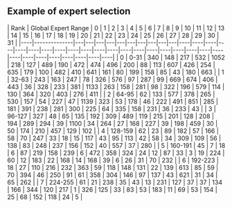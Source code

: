 ## Example of expert selection

| Rank | Global Expert Range | 0 | 1 | 2 | 3 | 4 | 5 | 6 | 7 | 8 | 9 | 10 | 11 | 12 | 13 | 14 | 15 | 16 | 17 | 18 | 19 | 20 | 21 | 22 | 23 | 24 | 25 | 26 | 27 | 28 | 29 | 30 | 31 |
|----|--------------|---|---|---|---|---|---|---|---|---|---|----|----|----|----|----|----|----|----|----|----|----|----|----|----|----|----|----|----|----|----|----|----|----|----|----|----|----|----|
| 0 | 0-31 | 340 | 148 | 217 | 532 | 1052 | 218 | 127 | 489 | 190 | 472 | 474 | 496 | 200 | 88 | 113 | 607 | 426 | 254 | 635 | 179 | 100 | 482 | 410 | 641 | 161 | 80 | 199 | 158 | 85 | 43 | 180 | 663 |
| 1 | 32-63 | 243 | 163 | 247 | 78 | 326 | 576 | 97 | 287 | 99 | 669 | 674 | 406 | 443 | 36 | 328 | 233 | 381 | 1133 | 263 | 158 | 281 | 98 | 322 | 196 | 579 | 114 | 130 | 364 | 320 | 403 | 276 | 411 |
| 2 | 64-95 | 62 | 133 | 577 | 378 | 265 | 530 | 157 | 54 | 227 | 47 | 1139 | 323 | 53 | 178 | 46 | 222 | 491 | 851 | 285 | 181 | 391 | 238 | 281 | 300 | 225 | 64 | 335 | 158 | 231 | 36 | 233 | 43 |
| 3 | 96-127 | 327 | 48 | 65 | 135 | 192 | 309 | 489 | 119 | 215 | 201 | 128 | 208 | 194 | 289 | 294 | 39 | 1100 | 34 | 264 | 27 | 168 | 227 | 39 | 198 | 459 | 30 | 50 | 174 | 210 | 457 | 129 | 102 |
| 4 | 128-159 | 62 | 23 | 89 | 182 | 57 | 166 | 58 | 70 | 247 | 33 | 18 | 15 | 117 | 43 | 95 | 113 | 42 | 58 | 34 | 309 | 109 | 56 | 138 | 83 | 248 | 237 | 156 | 152 | 40 | 557 | 37 | 280 |
| 5 | 160-191 | 45 | 7 | 18 | 6 | 87 | 219 | 158 | 239 | 6 | 472 | 358 | 324 | 24 | 12 | 87 | 33 | 3 | 19 | 224 | 60 | 12 | 183 | 22 | 168 | 14 | 168 | 39 | 6 | 26 | 31 | 70 | 232 |
| 6 | 192-223 | 18 | 27 | 110 | 216 | 232 | 363 | 59 | 118 | 148 | 131 | 22 | 139 | 613 | 85 | 59 | 70 | 394 | 46 | 250 | 91 | 61 | 358 | 304 | 146 | 97 | 137 | 43 | 621 | 31 | 34 | 65 | 262 |
| 7 | 224-255 | 61 | 21 | 238 | 35 | 43 | 13 | 231 | 127 | 37 | 37 | 134 | 166 | 344 | 120 | 217 | 1 | 326 | 125 | 33 | 83 | 53 | 183 | 11 | 69 | 53 | 154 | 25 | 68 | 152 | 118 | 24 | 5 |